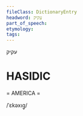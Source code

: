 ```yaml
---
fileClass: DictionaryEntry
headword: עקיק
part_of_speech: 
etymology: 
tags: 
---
```

עקיק

HASIDIC
=======
= AMERICA = 

/ˈɛkəxɩg̥/